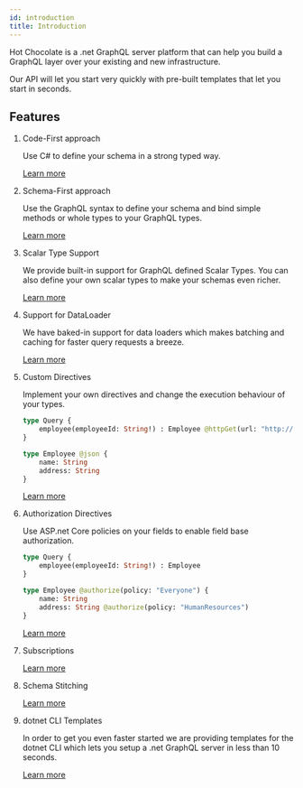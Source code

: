 ```yaml
---
id: introduction
title: Introduction
---
```


Hot Chocolate is a .net GraphQL server platform that can help you build a GraphQL layer over your existing and new infrastructure.

Our API will let you start very quickly with pre-built templates that let you start in seconds.

## Features

1. Code-First approach

    Use C# to define your schema in a strong typed way.

    [Learn more](code-first.md)

1. Schema-First approach

    Use the GraphQL syntax to define your schema and bind simple methods or whole types to your GraphQL types.

    [Learn more](schema-first.md)

1. Scalar Type Support

    We provide built-in support for GraphQL defined Scalar Types. You can also define your own scalar types to make your schemas even richer.

    [Learn more](custom-scalar-types.md)

1. Support for DataLoader

    We have baked-in support for data loaders which makes batching and caching for faster query requests a breeze.

    [Learn more](dataloaders.md)

1. Custom Directives

    Implement your own directives and change the execution behaviour of your types.

    ```graphql
    type Query {
        employee(employeeId: String!) : Employee @httpGet(url: "http://someserver/persons/$employeeId")
    }

    type Employee @json {
        name: String
        address: String
    }
    ```

    [Learn more](directive.md)

1. Authorization Directives

    Use ASP.net Core policies on your fields to enable field base authorization.

    ```graphql
    type Query {
        employee(employeeId: String!) : Employee
    }

    type Employee @authorize(policy: "Everyone") {
        name: String
        address: String @authorize(policy: "HumanResources")
    }
    ```

    [Learn more](authorization.md)

1. Subscriptions

    [Learn more](subscription.md)

1. Schema Stitching

    [Learn more](stitching.md)

1. dotnet CLI Templates

    In order to get you even faster started we are providing templates for the dotnet CLI which lets you setup a .net GraphQL server in less than 10 seconds.

    [Learn more](dotnet-cli.md)
